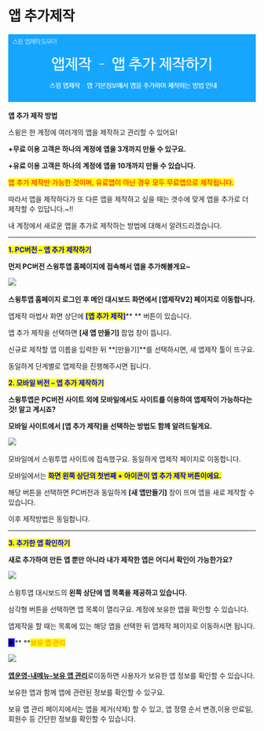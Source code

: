 # 앱 추가제작

![](../../../.gitbook/assets/앱추가제작.png)

**앱 추가 제작 방법**

스윙은 한 계정에 여러개의 앱을 제작하고 관리할 수 있어요!

**+무료 이용 고객은 하나의 계정에 앱을 3개까지 만들 수 있구요.**

**+유료 이용 고객은 하나의 계정에 앱을 10개까지 만들 수 있습니다.**

<mark style="color:red;">앱 추가 제작만 가능한 것이며, 유료앱이 아닌 경우 모두 무료앱으로 제작됩니다.</mark>&#x20;

따라서 앱을 제작하다가 또 다른 앱을 제작하고 싶을 때는 갯수에 맞게 앱을 추가로 더 제작할 수 있답니다.\~!!

내 계정에서 새로운 앱을 추가로 제작하는 방법에 대해서 알려드리겠습니다.

***

<mark style="color:blue;">**1. PC버전 – 앱 추가 제작하기**</mark>

**먼저 PC버전 스윙투앱 홈페이지에 접속해서 앱을 추가해볼게요\~**

![](https://wp.swing2app.co.kr/wp-content/uploads/2018/09/%EC%95%B1%EC%A0%9C%EC%9E%91%EC%B6%94%EA%B0%80new1png.png)

**스윙투앱 홈페이지 로그인 후 메인 대시보드 화면에서 \[앱제작V2] 페이지로 이동합니다.**

앱제작 마법사 화면 상단에  <mark style="color:blue;">**\[앱 추가 제작]**</mark>** ** 버튼이 있습니다.

앱 추가 제작을 선택하면 **\[새 앱 만들기]** 팝업 창이 뜹니다.

신규로 제작할 앱 이름을 입력한 뒤 **\[만들기]**를 선택하시면, 새 앱제작 툴이 뜨구요.&#x20;

동일하게 단계별로 앱제작을 진행해주시면 됩니다.



<mark style="color:blue;">**2. 모바일 버전 – 앱 추가 제작하기**</mark>

**스윙투앱은 PC버전 사이트 외에 모바일에서도 사이트를 이용하여 앱제작이 가능하다는것! 알고 계시죠?**

**모바일 사이트에서 \[앱 추가 제작]을 선택하는 방법도 함께 알려드릴게요.**

![](https://wp.swing2app.co.kr/wp-content/uploads/2018/09/%EC%95%B1%EC%A0%9C%EC%9E%91%EC%B6%94%EA%B0%80new4.png)

모바일에서 스윙투앱 사이트에 접속했구요. 동일하게 앱제작 페이지로 이동합니다.

모바일에서는 <mark style="color:blue;">**화면 왼쪽 상단의 첫번째 + 아이콘이 앱 추가 제작 버튼이에요.**</mark>

해당 버튼을 선택하면 PC버전과 동일하게 **\[새 앱만들기]** 창이 뜨며 앱을 새로 제작할 수 있습니다.

이후 제작방법은 동일합니다.

***

&#x20;

<mark style="color:blue;">**3. 추가한 앱 확인하기**</mark>

**새로 추가하여 만든 앱 뿐만 아니라 내가 제작한 앱은 어디서 확인이 가능한가요?**

![](https://wp.swing2app.co.kr/wp-content/uploads/2018/09/%EC%95%B1%EC%A0%9C%EC%9E%91%EC%B6%94%EA%B0%80new2.png)

스윙투앱 대시보드의 **왼쪽 상단에 앱 목록을 제공하고 있습니다.**

삼각형 버튼을 선택하면 앱 목록이 열리구요. 계정에 보유한 앱을 확인할 수 있습니다.

앱제작을 할 때는 목록에 있는 해당 앱을 선택한 뒤 앱제작 페이지로 이동하시면 됩니다.

&#x20;

<mark style="background-color:blue;">**▶**</mark>**  **<mark style="color:orange;">**보유 앱 관리**</mark>

![](https://wp.swing2app.co.kr/wp-content/uploads/2018/09/%EC%95%B1%EC%A0%9C%EC%9E%91%EC%B6%94%EA%B0%80new3.png)

[**앱운영-내메뉴-보유 앱 관리**](http://www.swing2app.co.kr/view/app\_stat)로이동하면 사용자가 보유한 앱 정보를 확인할 수 있습니다.

보유한 앱과 함께 앱에 관련된 정보를 확인할 수 있구요.&#x20;

보유 앱 관리 페이지에서는 앱을 제거(삭제) 할 수 있고, 앱 정렬 순서 변경,이용 만료일, 회원수 등 간단한 정보를 확인할 수 있습니다.&#x20;
